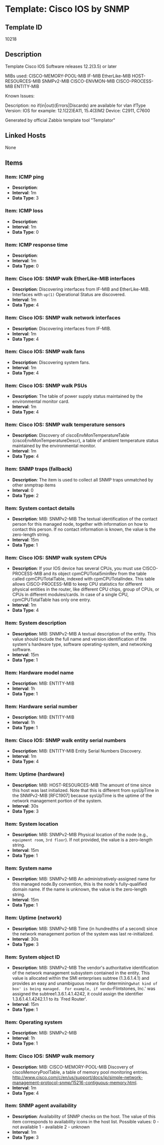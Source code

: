 # Template: Cisco IOS by SNMP

## Template ID
10218

## Description
Template Cisco IOS Software releases 12.2(3.5) or later

MIBs used:
CISCO-MEMORY-POOL-MIB
IF-MIB
EtherLike-MIB
HOST-RESOURCES-MIB
SNMPv2-MIB
CISCO-ENVMON-MIB
CISCO-PROCESS-MIB
ENTITY-MIB

Known Issues:

  Description: no if(in|out)(Errors|Discards) are available for vlan ifType
  Version: IOS for example: 12.1(22)EA11, 15.4(3)M2
  Device: C2911, C7600

Generated by official Zabbix template tool "Templator"

## Linked Hosts
None

## Items

### Item: ICMP ping
- **Description**: 
- **Interval**: 1m
- **Data Type**: 3

### Item: ICMP loss
- **Description**: 
- **Interval**: 1m
- **Data Type**: 0

### Item: ICMP response time
- **Description**: 
- **Interval**: 1m
- **Data Type**: 0

### Item: Cisco IOS: SNMP walk EtherLike-MIB interfaces
- **Description**: Discovering interfaces from IF-MIB and EtherLike-MIB. Interfaces with `up(1)` Operational Status are discovered.
- **Interval**: 1m
- **Data Type**: 4

### Item: Cisco IOS: SNMP walk network interfaces
- **Description**: Discovering interfaces from IF-MIB.
- **Interval**: 1m
- **Data Type**: 4

### Item: Cisco IOS: SNMP walk fans
- **Description**: Discovering system fans.
- **Interval**: 1m
- **Data Type**: 4

### Item: Cisco IOS: SNMP walk PSUs
- **Description**: The table of power supply status maintained by the environmental monitor card.
- **Interval**: 1m
- **Data Type**: 4

### Item: Cisco IOS: SNMP walk temperature sensors
- **Description**: Discovery of ciscoEnvMonTemperatureTable (ciscoEnvMonTemperatureDescr), a table of ambient temperature status maintained by the environmental monitor.
- **Interval**: 1m
- **Data Type**: 4

### Item: SNMP traps (fallback)
- **Description**: The item is used to collect all SNMP traps unmatched by other snmptrap items
- **Interval**: 0
- **Data Type**: 2

### Item: System contact details
- **Description**: MIB: SNMPv2-MIB
The textual identification of the contact person for this managed node, together with information on how to contact this person.  If no contact information is known, the value is the zero-length string.
- **Interval**: 15m
- **Data Type**: 1

### Item: Cisco IOS: SNMP walk system CPUs
- **Description**: If your IOS device has several CPUs, you must use CISCO-PROCESS-MIB and its object cpmCPUTotal5minRev from the table called cpmCPUTotalTable,
indexed with cpmCPUTotalIndex.
This table allows CISCO-PROCESS-MIB to keep CPU statistics for different physical entities in the router,
like different CPU chips, group of CPUs, or CPUs in different modules/cards.
In case of a single CPU, cpmCPUTotalTable has only one entry.
- **Interval**: 1m
- **Data Type**: 4

### Item: System description
- **Description**: MIB: SNMPv2-MIB
A textual description of the entity. This value should
include the full name and version identification of the system's hardware type, software operating-system, and
networking software.
- **Interval**: 15m
- **Data Type**: 1

### Item: Hardware model name
- **Description**: MIB: ENTITY-MIB
- **Interval**: 1h
- **Data Type**: 1

### Item: Hardware serial number
- **Description**: MIB: ENTITY-MIB
- **Interval**: 1h
- **Data Type**: 1

### Item: Cisco IOS: SNMP walk entity serial numbers
- **Description**: MIB: ENTITY-MIB
Entity Serial Numbers Discovery.
- **Interval**: 1m
- **Data Type**: 4

### Item: Uptime (hardware)
- **Description**: MIB: HOST-RESOURCES-MIB
The amount of time since this host was last initialized. Note that this is different from sysUpTime in the SNMPv2-MIB [RFC1907] because sysUpTime is the uptime of the network management portion of the system.
- **Interval**: 30s
- **Data Type**: 3

### Item: System location
- **Description**: MIB: SNMPv2-MIB
Physical location of the node (e.g., `equipment room`, `3rd floor`). If not provided, the value is a zero-length string.
- **Interval**: 15m
- **Data Type**: 1

### Item: System name
- **Description**: MIB: SNMPv2-MIB
An administratively-assigned name for this managed node.By convention, this is the node's fully-qualified domain name.  If the name is unknown, the value is the zero-length string.
- **Interval**: 15m
- **Data Type**: 1

### Item: Uptime (network)
- **Description**: MIB: SNMPv2-MIB
Time (in hundredths of a second) since the network management portion of the system was last re-initialized.
- **Interval**: 30s
- **Data Type**: 3

### Item: System object ID
- **Description**: MIB: SNMPv2-MIB
The vendor's authoritative identification of the network management subsystem contained in the entity.  This value is allocated within the SMI enterprises subtree (1.3.6.1.4.1) and provides an easy and unambiguous means for determining`what kind of box' is being managed.  For example, if vendor`Flintstones, Inc.' was assigned the subtree1.3.6.1.4.1.4242, it could assign the identifier 1.3.6.1.4.1.4242.1.1 to its `Fred Router'.
- **Interval**: 15m
- **Data Type**: 1

### Item: Operating system
- **Description**: MIB: SNMPv2-MIB
- **Interval**: 1h
- **Data Type**: 1

### Item: Cisco IOS: SNMP walk memory
- **Description**: MIB: CISCO-MEMORY-POOL-MIB
Discovery of ciscoMemoryPoolTable, a table of memory pool monitoring entries.
http://www.cisco.com/c/en/us/support/docs/ip/simple-network-management-protocol-snmp/15216-contiguous-memory.html.
- **Interval**: 1m
- **Data Type**: 4

### Item: SNMP agent availability
- **Description**: Availability of SNMP checks on the host. The value of this item corresponds to availability icons in the host list.
Possible values:
0 - not available
1 - available
2 - unknown
- **Interval**: 1m
- **Data Type**: 3

